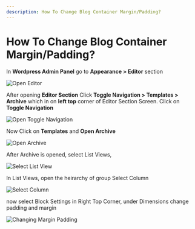 ```yaml
---
description: How To Change Blog Container Margin/Padding?
---
```


# How To Change Blog Container Margin/Padding?

In **Wordpress Admin Panel** go to **Appearance > Editor** section

![Open Editor](/img/tutorial/bcmp1OpenEditor.png)

After opening **Editor Section** Click **Toggle Navigation > Templates > Archive** which in on **left top** corner of Editor Section Screen.
Click on **Toggle Navigation** 

![Open Toggle Navigation](/img/tutorial/bcmp2toggleNavigation.png)

Now Click on **Templates** and **Open Archive**

![Open Archive](/img/tutorial/bcmp3openArchive.png)

After Archive is opened, select List Views,

![Select List View](/img/tutorial/bcmp4SelectListView.png)

In List Views, open the heirarchy of group Select Column 

![Select Column](/img/tutorial/bcmp5Selectcolumn.png)

now select Block Settings in Right Top Corner, under Dimensions change padding and margin

![Changing Margin Padding](/img/tutorial/bcmp6changemarginpadding.png)
